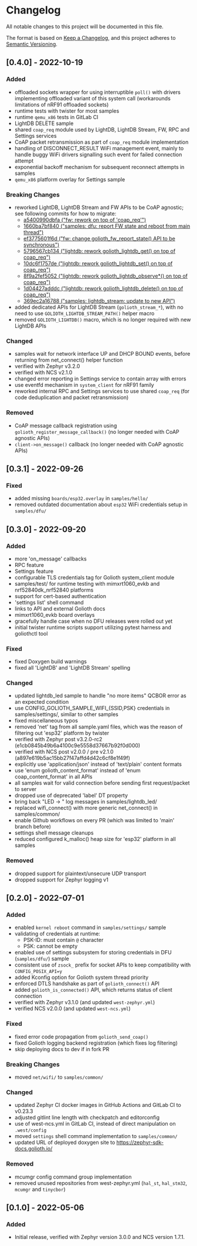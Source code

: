 # Changelog
All notable changes to this project will be documented in this file.

The format is based on [Keep a Changelog](https://keepachangelog.com/en/1.0.0/),
and this project adheres to [Semantic Versioning](https://semver.org/spec/v2.0.0.html).

## [0.4.0] - 2022-10-19
### Added
- offloaded sockets wrapper for using interruptible `poll()` with drivers implementing offloaded
  variant of this system call (workarounds limitations of nRF91 offloaded sockets)
- runtime tests with twister for most samples
- runtime `qemu_x86` tests in GitLab CI
- LightDB DELETE sample
- shared `coap_req` module used by LightDB, LightDB Stream, FW, RPC and Settings services
- CoAP packet retransmission as part of `coap_req` module implementation
- handling of DISCONNECT_RESULT WiFi management event, mainly to handle buggy WiFi drivers
  signalling such event for failed connection attempt
- exponential backoff mechanism for subsequent reconnect attempts in samples
- `qemu_x86` platform overlay for Settings sample

### Breaking Changes
- reworked LightDB, LightDB Stream and FW APIs to be CoAP agnostic; see following commits for how to
  migrate:
  - [a5400990dbfa ("fw: rework on top of 'coap_req'")](https://github.com/golioth/golioth-zephyr-sdk/commit/a5400990dbfa4dde009601dbf3e15c15c8a08d9c)
  - [1660ba7bf840 ("samples: dfu: report FW state and reboot from main thread")](https://github.com/golioth/golioth-zephyr-sdk/commit/1660ba7bf84077fcd2fc71fbf92b381a2389445d)
  - [ef3775601f6d ("fw: change golioth_fw_report_state() API to be synchronous")](https://github.com/golioth/golioth-zephyr-sdk/commit/ef3775601f6d953f37e213ffdc61141914b9e20b)
  - [5796567cb134 ("lightdb: rework golioth_lightdb_get() on top of coap_req")](https://github.com/golioth/golioth-zephyr-sdk/commit/5796567cb1340e0539a4155c27fdc574c25cbf56)
  - [10dc6f1757de ("lightdb: rework golioth_lightdb_set() on top of coap_req")](https://github.com/golioth/golioth-zephyr-sdk/commit/10dc6f1757ded74d20547460a78cbc22ec7fee92)
  - [8f9a2fef5052 ("lightdb: rework golioth_lightdb_observe*() on top of coap_req")](https://github.com/golioth/golioth-zephyr-sdk/commit/8f9a2fef5052920f53996a27e5d69401f2758203)
  - [1d04427adddc ("lightdb: rework golioth_lightdb_delete() on top of coap_req")](https://github.com/golioth/golioth-zephyr-sdk/commit/1d04427adddce9776992fc657563247ccadb06eb)
  - [369ec2a16788 ("samples: lightdb_stream: update to new API")](https://github.com/golioth/golioth-zephyr-sdk/commit/369ec2a167885e8a03fd88743bb83add12e2229e)
- added dedicated APIs for LightDB Stream (`golioth_stream_*`), with no need to use
  `GOLIOTH_LIGHTDB_STREAM_PATH()` helper macro
- removed `GOLIOTH_LIGHTDB()` macro, which is no longer required with new LightDB APIs

### Changed
- samples wait for network interface UP and DHCP BOUND events, before returning from net_connect()
  helper function
- verified with Zephyr v3.2.0
- verified with NCS v2.1.0
- changed error reporting in Settings service to contain array with errors
- use eventfd mechanism in `system_client` for nRF91 family
- reworked internal RPC and Settings services to use shared `coap_req` (for code deduplication and
  packet retransmission)

### Removed
- CoAP message callback registration using `golioth_register_message_callback()` (no longer needed
  with CoAP agnostic APIs)
- `client->on_message()` callback (no longer needed with CoAP agnostic APIs)

## [0.3.1] - 2022-09-26
### Fixed
- added missing `boards/esp32.overlay` in `samples/hello/`
- removed outdated documentation about `esp32` WiFi credentials setup in `samples/dfu/`

## [0.3.0] - 2022-09-20
### Added
- more 'on_message' callbacks
- RPC feature
- Settings feature
- configurable TLS credentials tag for Golioth system_client module
- samples/test/ for runtime testing with mimxrt1060_evkb and nrf52840dk_nrf52840 platforms
- support for cert-based authentication
- 'settings list' shell command
- links to API and external Golioth docs
- mimxrt1060_evkb board overlays
- gracefully handle case when no DFU releases were rolled out yet
- initial twister runtime scripts support utilizing pytest harness and goliothctl tool

### Fixed
- fixed Doxygen build warnings
- fixed all 'LightDB' and 'LightDB Stream' spelling

### Changed
- updated lightdb_led sample to handle "no more items" QCBOR error as an expected condition
- use CONFIG_GOLIOTH_SAMPLE_WIFI_{SSID,PSK} credentials in samples/settings/, similar to other
  samples
- fixed miscellaneous typos
- removed 'net' tag from all sample.yaml files, which was the reason of filtering out 'esp32'
  platform by twister
- verified with Zephyr post v3.2.0-rc2 (e1cb0845b49b6a4100c9e5558d37667b92f0d000)
- verified with NCS post v2.0.0 / pre v2.1.0 (a897e619b5ac15bb27f47affd4d42c6cf8e1f49f)
- explicitly use 'application/json' instead of 'text/plain' content formats
- use 'enum golioth_content_format' instead of 'enum coap_content_format' in all APIs
- all samples wait for valid connection before sending first request/packet to server
- dropped use of deprecated 'label' DT property
- bring back "LED <num> -> <value>" log messages in samples/lightdb_led/
- replaced wifi_connect() with more generic net_connect() in samples/common/
- enable Github workflows on every PR (which was limited to 'main' branch before)
- settings shell message cleanups
- reduced configured k_malloc() heap size for 'esp32' platform in all samples

### Removed
- dropped support for plaintext/unsecure UDP transport
- dropped support for Zephyr logging v1

## [0.2.0] - 2022-07-01
### Added
- enabled `kernel reboot` command in `samples/settings/` sample
- validating of credentials at runtime:
  - PSK-ID: must contain `@` character
  - PSK: cannot be empty
- enabled use of settings subsystem for storing credentials in DFU (`samples/dfu/`) sample
- consistent use of `zsock_` prefix for socket APIs to keep compatibility with `CONFIG_POSIX_API=y`
- added Kconfig option for Golioth system thread priority
- enforced DTLS handshake as part of `golioth_connect()` API
- added `golioth_is_connected()` API, which returns status of client connection
- verified with Zephyr v3.1.0 (and updated `west-zephyr.yml`)
- verified NCS v2.0.0 (and updated `west-ncs.yml`)

### Fixed
- fixed error code propagation from `golioth_send_coap()`
- fixed Golioth logging backend registration (which fixes log filtering)
- skip deploying docs to dev if in fork PR

### Breaking Changes
- moved `net/wifi/` to `samples/common/`

### Changed
- updated  Zephyr CI docker images in GitHub Actions and GitLab CI to v0.23.3
- adjusted gitlint line length with checkpatch and editorconfig
- use of west-ncs.yml in GitLab CI, instead of direct manipulation on `.west/config`
- moved `settings` shell command implementation to `samples/common/`
- updated URL of deployed doxygen site to https://zephyr-sdk-docs.golioth.io/

### Removed
- mcumgr config command group implementation
- removed unused repositories from west-zephyr.yml (`hal_st`, `hal_stm32`, `mcumgr` and `tinycbor`)

## [0.1.0] - 2022-05-06
### Added
- Initial release, verified with Zephyr version 3.0.0 and NCS version 1.7.1.
